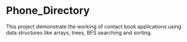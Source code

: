 # Phone_Directory
This project demonstrate the working of contact book applications using data structures like arrays, trees, BFS searching and sorting.
